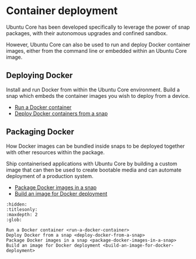 # Container deployment

Ubuntu Core has been developed specifically to leverage the power of snap packages, with their autonomous upgrades and confined sandbox.

However, Ubuntu Core can also be used to run and deploy Docker container images, either from the command line or embedded within an Ubuntu Core image.

## Deploying Docker

Install and run Docker from within the Ubuntu Core environment. Build a snap which embeds the container images you wish to deploy from a device.

- [Run a Docker container](/how-to-guides/container-deployment/run-a-docker-container)
- [Deploy Docker containers from a snap](/how-to-guides/container-deployment/deploy-docker-from-a-snap)

## Packaging Docker

How Docker images can be bundled inside snaps to be deployed together with other resources within the package.

Ship containerised applications with Ubuntu Core by building a custom image that can then be used to create bootable media and can automate deployment of a production system.


- [Package Docker images in a snap](/how-to-guides/container-deployment/package-docker-images-in-a-snap)
- [Build an image for Docker deployment](build-an-image-for-docker-deployment)


```{toctree}
:hidden:
:titlesonly:
:maxdepth: 2
:glob:

Run a Docker container <run-a-docker-container>
Deploy Docker from a snap <deploy-docker-from-a-snap>
Package Docker images in a snap <package-docker-images-in-a-snap>
Build an image for Docker deployment <build-an-image-for-docker-deployment>
